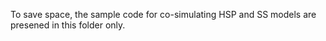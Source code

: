 To save space, the sample code for co-simulating HSP and SS models are presened in this folder only.
